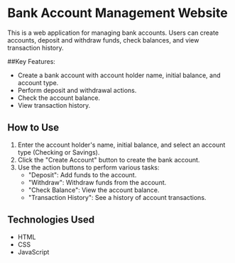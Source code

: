 
# Bank Account Management Website

This is a web application for managing bank accounts. Users can create accounts, deposit and withdraw funds, check balances, and view transaction history.


  
##Key Features:

  - Create a bank account with account holder name, initial balance, and account type.
  - Perform deposit and withdrawal actions.
  - Check the account balance.
  - View transaction history.

## How to Use

1. Enter the account holder's name, initial balance, and select an account type (Checking or Savings).
2. Click the "Create Account" button to create the bank account.
3. Use the action buttons to perform various tasks:
   - "Deposit": Add funds to the account.
   - "Withdraw": Withdraw funds from the account.
   - "Check Balance": View the account balance.
   - "Transaction History": See a history of account transactions.


## Technologies Used

- HTML
- CSS
- JavaScript

